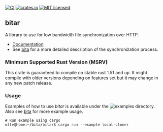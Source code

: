 [![CI](https://github.com/oll3/bita/workflows/CI/badge.svg)](https://github.com/oll3/bita/actions?query=workflow%3ACI)
[![crates.io](http://meritbadge.herokuapp.com/bitar)](https://crates.io/crates/bitar)
[![MIT licensed](https://img.shields.io/badge/license-MIT-blue.svg)](../LICENSE)

## bitar

A library to use for low bandwidth file synchronization over HTTP.

* [Documentation](https://docs.rs/bitar)
* See [bita](https://github.com/oll3/bita) for a more detailed description of the synchronization process.


### Minimum Supported Rust Version (MSRV)

This crate is guaranteed to compile on stable rust 1.51 and up. It might compile with older versions depending
on features set but it may change in any new patch release.


### Usage

Examples of how to use *bitar* is available under the ![examples](examples) directory.
Also see [bita](https://github.com/oll3/bita) for more example usage.

```console
# Run example using cargo
olle@home:~/bita/bitar$ cargo run --example local-cloner
```